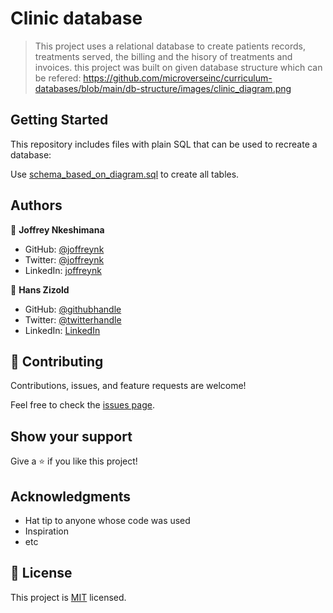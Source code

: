 # Clinic database

> This project uses a relational database to create patients records, treatments served, the billing and the hisory of treatments and invoices. this project was built on given database structure which can be refered:
https://github.com/microverseinc/curriculum-databases/blob/main/db-structure/images/clinic_diagram.png

## Getting Started

This repository includes files with plain SQL that can be used to recreate a database:

Use [schema_based_on_diagram.sql](./schema_based_on_diagram.sql) to create all tables.


## Authors

👤 **Joffrey Nkeshimana**

- GitHub: [@joffreynk](https://github.com/joffreynk)
- Twitter: [@joffreynk](https://twitter.com/joffreynk)
- LinkedIn: [joffreynk](https://linkedin.com/in/joffreynk)

👤 **Hans Zizold**

- GitHub: [@githubhandle](https://github.com/HansZizold)
- Twitter: [@twitterhandle](https://twitter.com/hanzio27)
- LinkedIn: [LinkedIn](https://www.linkedin.com/in/hans-paul-zizold-37129037/)

## 🤝 Contributing

Contributions, issues, and feature requests are welcome!

Feel free to check the [issues page](../../issues/).

## Show your support

Give a ⭐️ if you like this project!

## Acknowledgments

- Hat tip to anyone whose code was used
- Inspiration
- etc

## 📝 License

This project is [MIT](./MIT.md) licensed.
